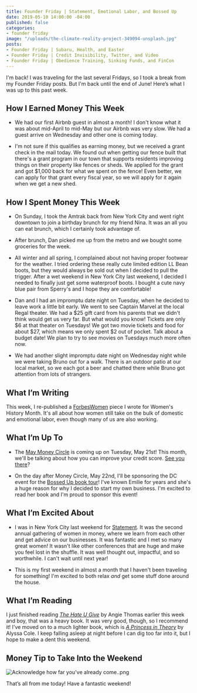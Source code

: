 ```yaml
---
title: Founder Friday | Statement, Emotional Labor, and Bossed Up
date: 2019-05-10 14:00:00 -04:00
published: false
categories:
- founder friday
image: "/uploads/the-climate-reality-project-349094-unsplash.jpg"
posts:
- Founder Friday | Subaru, Health, and Easter
- Founder Friday | Credit Invisibility, Twitter, and Video
- Founder Friday | Obedience Training, Sinking Funds, and FinCon
---
```


I'm back! I was traveling for the last several Fridays, so I took a break from my Founder Friday posts. But I'm back until the end of June! Here’s what I was up to this past week.

## **How I Earned Money This Week**

* We had our first Airbnb guest in almost a month! I don't know what it was about mid-April to mid-May but our Airbnb was very slow. We had a guest arrive on Wednesday and other one is coming today.

* I'm not sure if this qualifies as earning money, but we received a grant check in the mail today. We found out when getting our fence built that there's a grant program in our town that supports residents improving things on their property like fences or sheds. We applied for the grant and got $1,000 back for what we spent on the fence! Even better, we can apply for that grant every fiscal year, so we will apply for it again when we get a new shed.

## **How I Spent Money This Week**

* On Sunday, I took the Amtrak back from New York City and went right downtown to join a birthday brunch for my friend Nina. It was an all you can eat brunch, which I certainly took advantage of.

* After brunch, Dan picked me up from the metro and we bought some groceries for the week.

* All winter and all spring, I complained about not having proper footwear for the weather. I tried ordering these really cute limited edition LL Bean boots, but they would always be sold out when I decided to pull the trigger. After a wet weekend in New York City last weekend, I decided I needed to finally just get some waterproof boots. I bought a cute navy blue pair from Sperry's and I hope they are comfortable!

* Dan and I had an impromptu date night on Tuesday, when he decided to leave work a little bit early. We went to see Captain Marvel at the local Regal theater. We had a $25 gift card from his parents that we didn't think would get us very far. But what would you know! Tickets are only $6 at that theater on Tuesdays! We got two movie tickets and food for about $27, which means we only spent $2 out of pocket. Talk about a budget date! We plan to try to see movies on Tuesdays much more often now.

* We had another slight impromptu date night on Wednesday night while we were taking Bruno out for a walk. There is an outdoor patio at our local market, so we each got a beer and chatted there while Bruno got attention from lots of strangers.

## **What I’m Writing**

This week, I re-published a [ForbesWomen](https://www.maggiegermano.com/blog/women-are-working-more-than-ever-but-they-still-take-on-most-household-responsibilities/) piece I wrote for Women's History Month. It's all about how women still take on the bulk of domestic and emotional labor, even though many of us are also working.

## **What I’m Up To**

* The [May Money Circle](https://www.eventbrite.com/e/money-circle-how-to-improve-your-credit-score-tickets-60438017738) is coming up on Tuesday, May 21st! This month, we'll be talking about how you can improve your credit score. [See you there](https://www.eventbrite.com/e/money-circle-how-to-improve-your-credit-score-tickets-60438017738)?

* On the day after Money Circle, May 22nd, I'll be sponsoring the DC event for the [Bossed Up book tour](https://www.facebook.com/events/407079006790252/)! I've known Emilie for years and she's a huge reason for why I decided to start my own business. I'm excited to read her book and I'm proud to sponsor this event!

## **What I’m Excited About**

* I was in New York City last weekend for [Statement](https://www.statementevent.co/). It was the second annual gathering of women in money, where we learn from each other and get advice on our businesses. It was fantastic and I met so many great women! It wasn't like other conferences that are huge and make you feel lost in the shuffle. It was well thought out, impactful, and so worthwhile. I can't wait until next year!

* This is my first weekend in almost a month that I haven't been traveling for something! I'm excited to both relax *and* get some stuff done around the house.

## **What I’m Reading**

I just finished reading *[The Hate U Give](https://www.amazon.com/Hate-U-Give-Angie-Thomas/dp/0062498533)* by Angie Thomas earlier this week and boy, that was a heavy book. It was very good, though, so I recommend it! I've moved on to a much lighter book, which is *[A Princess in Theory](https://www.amazon.com/Princess-Theory-Reluctant-Royals/dp/0062685546)* by Alyssa Cole. I keep falling asleep at night before I can dig too far into it, but I hope to make a dent this weekend.

## **Money Tip to Take Into the Weekend**

![Acknowledge how far you've already come..png](/uploads/Acknowledge%20how%20far%20you've%20already%20come..png)

That’s all from me today! Have a fantastic weekend!